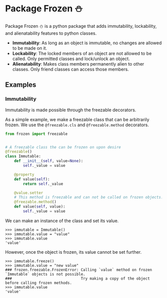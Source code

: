 # Package Frozen :snowman:

Package Frozen :snowman: is a python package that adds 
immutability, lockability, and alienatability features to python classes.

- **Immutability**: As long as an object is immutable, no changes are allowed to be made on it.
- **Lockability**: The locked members of an object are not allowed to be called. Only permitted classes and lock/unlock an object. 
- **Alienatability**: Makes class members permanently alien to other classes. Only friend classes can access those members. 

## Examples
### Immutability
Immutability is made possible through the freezable decorators.

As a simple example, we make a freezable class that can be arbitrarily frozen. 
We use the `@freezable.cls` and `@freezable.method` decorators.

```python
from frozen import freezable


# A freezable class the can be frozen on upon desire
@freezable()
class Immutable:
	def __init__(self, value=None):
		self._value = value

	@property
	def value(self):
		return self._value

	@value.setter
	# This method is freezable and can not be called on frozen objects.
	@freezable.method()
	def value(self, value):
		self._value = value
``` 

We can make an instance of the class and set its value.

```pycon
>>> immutable = Immutable()
>>> immutable.value = "value"
>>> immutable.value
'value'
```

However, once the object is frozen, its value cannot be set further.

```pycon
>>> immutable.freeze()
>>> immutable.value = "new value"
### frozen.freezable.FrozenError: Calling `value` method on frozen `Immutable` objects is not possible.
###                               Try making a copy of the object before calling frozen methods.
>>> immutable.value
'value'
```
